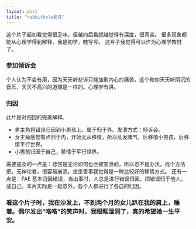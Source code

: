 ```yaml
---
layout: post
title: "rabbithole影评" 
---
```


这个片子起初看觉得很乏味，但越向后看就越觉得有深度，很真实。
很多现象都能从心理学得到解释，我是初学，瞎写写。
这片子我觉得可以作为心理学教材了。

### 参加倾诉会

个人认为不会有用，因为天天听悲诉只能加剧内心的痛苦。这个和你天天听阴沉的音乐，天天不高兴的道理是一样的。心理学有讲。

### 归因

此片是对归因的完美解释。

* 男主角将错误归因到小男孩上。属于归于外。发泄方式：倾诉会。
* 女主角感觉有点归于内，开始无从移情，所以乱发脾气，后移情小男孩，后移情平行世界。
* 小男孩归因于自己，移情于平行世界。

需要提及的一点是：悲伤是无论如何也会被宣泄的，所以忍不是办法，找个方法把。无神论者，很容易崩溃。坐坐善事我觉得是一种比较好的移情方式。
还有一点是：FAE 基本归因错误，当出事时，人总是进行错误归因，把错误归于他人，或自己。本片实际是一起意外。各个人都进行了各自的归因。

### 看这个片子时，我在沙发上，不到两个月的女儿趴在我的肩上，睡着。偶尔发出“咯咯”的笑声时，我眼眶湿润了，真的希望她一生平安。
